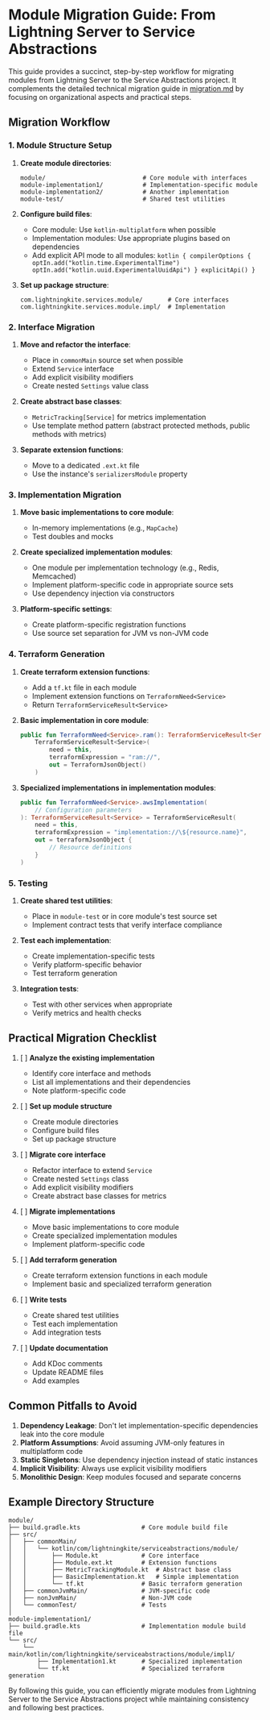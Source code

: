 # Module Migration Guide: From Lightning Server to Service Abstractions

This guide provides a succinct, step-by-step workflow for migrating modules from Lightning Server to the Service Abstractions project. It complements the detailed technical migration guide in [migration.md](migration.md) by focusing on organizational aspects and practical steps.

## Migration Workflow

### 1. Module Structure Setup

1. **Create module directories**:
   ```
   module/                           # Core module with interfaces
   module-implementation1/           # Implementation-specific module
   module-implementation2/           # Another implementation
   module-test/                      # Shared test utilities
   ```

2. **Configure build files**:
   - Core module: Use `kotlin-multiplatform` when possible
   - Implementation modules: Use appropriate plugins based on dependencies
   - Add explicit API mode to all modules: `kotlin {
    compilerOptions {
        optIn.add("kotlin.time.ExperimentalTime")
        optIn.add("kotlin.uuid.ExperimentalUuidApi")
    } explicitApi() }`

3. **Set up package structure**:
   ```
   com.lightningkite.services.module/       # Core interfaces
   com.lightningkite.services.module.impl/  # Implementation
   ```

### 2. Interface Migration

1. **Move and refactor the interface**:
   - Place in `commonMain` source set when possible
   - Extend `Service` interface
   - Add explicit visibility modifiers
   - Create nested `Settings` value class

2. **Create abstract base classes**:
   - `MetricTracking[Service]` for metrics implementation
   - Use template method pattern (abstract protected methods, public methods with metrics)

3. **Separate extension functions**:
   - Move to a dedicated `.ext.kt` file
   - Use the instance's `serializersModule` property

### 3. Implementation Migration

1. **Move basic implementations to core module**:
   - In-memory implementations (e.g., `MapCache`)
   - Test doubles and mocks

2. **Create specialized implementation modules**:
   - One module per implementation technology (e.g., Redis, Memcached)
   - Implement platform-specific code in appropriate source sets
   - Use dependency injection via constructors

3. **Platform-specific settings**:
   - Create platform-specific registration functions
   - Use source set separation for JVM vs non-JVM code

### 4. Terraform Generation

1. **Create terraform extension functions**:
   - Add a `tf.kt` file in each module
   - Implement extension functions on `TerraformNeed<Service>`
   - Return `TerraformServiceResult<Service>`

2. **Basic implementation in core module**:
   ```kotlin
   public fun TerraformNeed<Service>.ram(): TerraformServiceResult<Service> = 
       TerraformServiceResult<Service>(
           need = this,
           terraformExpression = "ram://",
           out = TerraformJsonObject()
       )
   ```

3. **Specialized implementations in implementation modules**:
   ```kotlin
   public fun TerraformNeed<Service>.awsImplementation(
       // Configuration parameters
   ): TerraformServiceResult<Service> = TerraformServiceResult(
       need = this,
       terraformExpression = "implementation://\${resource.name}",
       out = terraformJsonObject {
           // Resource definitions
       }
   )
   ```

### 5. Testing

1. **Create shared test utilities**:
   - Place in `module-test` or in core module's test source set
   - Implement contract tests that verify interface compliance

2. **Test each implementation**:
   - Create implementation-specific tests
   - Verify platform-specific behavior
   - Test terraform generation

3. **Integration tests**:
   - Test with other services when appropriate
   - Verify metrics and health checks

## Practical Migration Checklist

1. [ ] **Analyze the existing implementation**
   - Identify core interface and methods
   - List all implementations and their dependencies
   - Note platform-specific code

2. [ ] **Set up module structure**
   - Create module directories
   - Configure build files
   - Set up package structure

3. [ ] **Migrate core interface**
   - Refactor interface to extend `Service`
   - Create nested `Settings` class
   - Add explicit visibility modifiers
   - Create abstract base classes for metrics

4. [ ] **Migrate implementations**
   - Move basic implementations to core module
   - Create specialized implementation modules
   - Implement platform-specific code

5. [ ] **Add terraform generation**
   - Create terraform extension functions in each module
   - Implement basic and specialized terraform generation

6. [ ] **Write tests**
   - Create shared test utilities
   - Test each implementation
   - Add integration tests

7. [ ] **Update documentation**
   - Add KDoc comments
   - Update README files
   - Add examples

## Common Pitfalls to Avoid

1. **Dependency Leakage**: Don't let implementation-specific dependencies leak into the core module
2. **Platform Assumptions**: Avoid assuming JVM-only features in multiplatform code
3. **Static Singletons**: Use dependency injection instead of static instances
4. **Implicit Visibility**: Always use explicit visibility modifiers
5. **Monolithic Design**: Keep modules focused and separate concerns

## Example Directory Structure

```
module/
├── build.gradle.kts                 # Core module build file
├── src/
│   ├── commonMain/
│   │   └── kotlin/com/lightningkite/serviceabstractions/module/
│   │       ├── Module.kt            # Core interface
│   │       ├── Module.ext.kt        # Extension functions
│   │       ├── MetricTrackingModule.kt  # Abstract base class
│   │       ├── BasicImplementation.kt   # Simple implementation
│   │       └── tf.kt                # Basic terraform generation
│   ├── commonJvmMain/               # JVM-specific code
│   ├── nonJvmMain/                  # Non-JVM code
│   └── commonTest/                  # Tests
│
module-implementation1/
├── build.gradle.kts                 # Implementation module build file
└── src/
    └── main/kotlin/com/lightningkite/serviceabstractions/module/impl1/
        ├── Implementation1.kt       # Specialized implementation
        └── tf.kt                    # Specialized terraform generation
```

By following this guide, you can efficiently migrate modules from Lightning Server to the Service Abstractions project while maintaining consistency and following best practices.